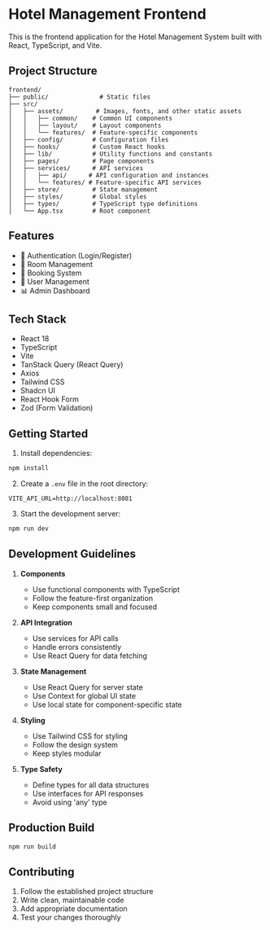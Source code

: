 # Hotel Management Frontend

This is the frontend application for the Hotel Management System built with React, TypeScript, and Vite.

## Project Structure

```
frontend/
├── public/              # Static files
├── src/
│   ├── assets/         # Images, fonts, and other static assets
│   │   ├── common/    # Common UI components
│   │   ├── layout/    # Layout components
│   │   └── features/  # Feature-specific components
│   ├── config/        # Configuration files
│   ├── hooks/         # Custom React hooks
│   ├── lib/           # Utility functions and constants
│   ├── pages/         # Page components
│   ├── services/      # API services
│   │   ├── api/      # API configuration and instances
│   │   └── features/ # Feature-specific API services
│   ├── store/         # State management
│   ├── styles/        # Global styles
│   ├── types/         # TypeScript type definitions
│   └── App.tsx        # Root component
```

## Features

- 🔐 Authentication (Login/Register)
- 🏨 Room Management
- 📅 Booking System
- 👥 User Management
- 📊 Admin Dashboard

## Tech Stack

- React 18
- TypeScript
- Vite
- TanStack Query (React Query)
- Axios
- Tailwind CSS
- Shadcn UI
- React Hook Form
- Zod (Form Validation)

## Getting Started

1. Install dependencies:
```bash
npm install
```

2. Create a `.env` file in the root directory:
```env
VITE_API_URL=http://localhost:8081
```

3. Start the development server:
```bash
npm run dev
```

## Development Guidelines

1. **Components**
   - Use functional components with TypeScript
   - Follow the feature-first organization
   - Keep components small and focused

2. **API Integration**
   - Use services for API calls
   - Handle errors consistently
   - Use React Query for data fetching

3. **State Management**
   - Use React Query for server state
   - Use Context for global UI state
   - Use local state for component-specific state

4. **Styling**
   - Use Tailwind CSS for styling
   - Follow the design system
   - Keep styles modular

5. **Type Safety**
   - Define types for all data structures
   - Use interfaces for API responses
   - Avoid using 'any' type

## Production Build

```bash
npm run build
```

## Contributing

1. Follow the established project structure
2. Write clean, maintainable code
3. Add appropriate documentation
4. Test your changes thoroughly
